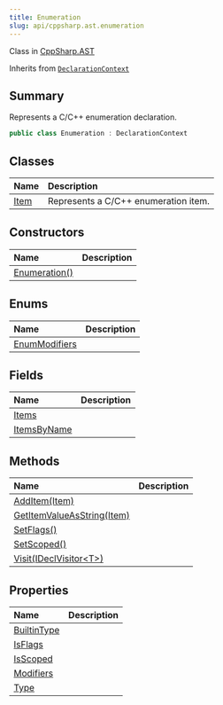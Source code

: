 ```yaml
---
title: Enumeration
slug: api/cppsharp.ast.enumeration
---
```

Class in [CppSharp.AST](/api/cppsharp/ast)

Inherits from [`DeclarationContext`](/api/cppsharp/ast/declarationcontext)

## Summary


Represents a C/C++ enumeration declaration.


```csharp
public class Enumeration : DeclarationContext
```

## Classes

|Name|Description|
|:---|:---|
|[Item](/api/cppsharp/ast/enumeration/item)|Represents a C/C++ enumeration item.|

## Constructors

|Name|Description|
|:---|:---|
|[Enumeration\(\)](/api/cppsharp/ast/enumeration//ctor)||

## Enums

|Name|Description|
|:---|:---|
|[EnumModifiers](/api/cppsharp/ast/enumeration/enummodifiers)||

## Fields

|Name|Description|
|:---|:---|
|[Items](/api/cppsharp/ast/enumeration/items)||
|[ItemsByName](/api/cppsharp/ast/enumeration/itemsbyname)||

## Methods

|Name|Description|
|:---|:---|
|[AddItem\(Item\)](/api/cppsharp/ast/enumeration/additem)||
|[GetItemValueAsString\(Item\)](/api/cppsharp/ast/enumeration/getitemvalueasstring)||
|[SetFlags\(\)](/api/cppsharp/ast/enumeration/setflags)||
|[SetScoped\(\)](/api/cppsharp/ast/enumeration/setscoped)||
|[Visit\(IDeclVisitor\<T\>\)](/api/cppsharp/ast/enumeration/visit)||

## Properties

|Name|Description|
|:---|:---|
|[BuiltinType](/api/cppsharp/ast/enumeration/builtintype)||
|[IsFlags](/api/cppsharp/ast/enumeration/isflags)||
|[IsScoped](/api/cppsharp/ast/enumeration/isscoped)||
|[Modifiers](/api/cppsharp/ast/enumeration/modifiers)||
|[Type](/api/cppsharp/ast/enumeration/type)||

